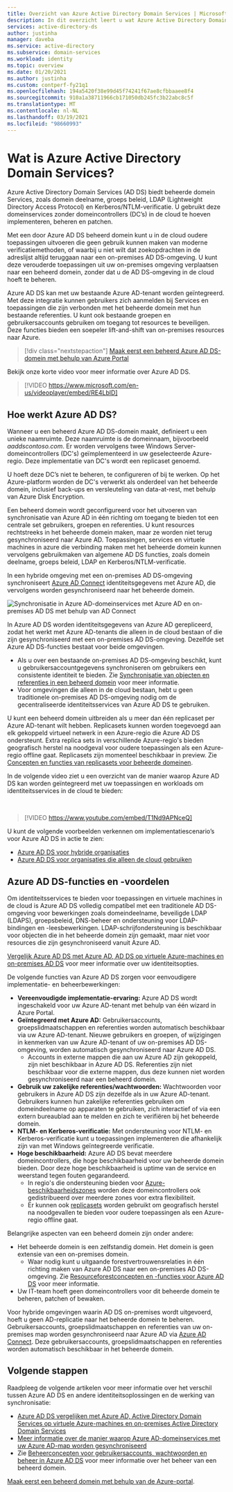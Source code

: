 ```yaml
---
title: Overzicht van Azure Active Directory Domain Services | Microsoft Docs
description: In dit overzicht leert u wat Azure Active Directory Domain Services biedt en hoe u dit in uw organisatie kunt gebruiken om identiteitsservices te bieden voor toepassingen en services in de cloud.
services: active-directory-ds
author: justinha
manager: daveba
ms.service: active-directory
ms.subservice: domain-services
ms.workload: identity
ms.topic: overview
ms.date: 01/20/2021
ms.author: justinha
ms.custom: contperf-fy21q1
ms.openlocfilehash: 194a5420f38e99d45f74241f67ae8cfbbaaee8f4
ms.sourcegitcommit: 910a1a38711966cb171050db245fc3b22abc8c5f
ms.translationtype: MT
ms.contentlocale: nl-NL
ms.lasthandoff: 03/19/2021
ms.locfileid: "98660993"
---
```

# <a name="what-is-azure-active-directory-domain-services"></a>Wat is Azure Active Directory Domain Services?

Azure Active Directory Domain Services (AD DS) biedt beheerde domein Services, zoals domein deelname, groeps beleid, LDAP (Lightweight Directory Access Protocol) en Kerberos/NTLM-verificatie. U gebruikt deze domeinservices zonder domeincontrollers (DC’s) in de cloud te hoeven implementeren, beheren en patchen.

Met een door Azure AD DS beheerd domein kunt u in de cloud oudere toepassingen uitvoeren die geen gebruik kunnen maken van moderne verificatiemethoden, of waarbij u niet wilt dat zoekopdrachten in de adreslijst altijd teruggaan naar een on-premises AD DS-omgeving. U kunt deze verouderde toepassingen uit uw on-premises omgeving verplaatsen naar een beheerd domein, zonder dat u de AD DS-omgeving in de cloud hoeft te beheren.

Azure AD DS kan met uw bestaande Azure AD-tenant worden geïntegreerd. Met deze integratie kunnen gebruikers zich aanmelden bij Services en toepassingen die zijn verbonden met het beheerde domein met hun bestaande referenties. U kunt ook bestaande groepen en gebruikersaccounts gebruiken om toegang tot resources te beveiligen. Deze functies bieden een soepeler lift-and-shift van on-premises resources naar Azure.

> [!div class="nextstepaction"]
> [Maak eerst een beheerd Azure AD DS-domein met behulp van Azure Portal][tutorial-create]

Bekijk onze korte video voor meer informatie over Azure AD DS.

> [!VIDEO https://www.microsoft.com/en-us/videoplayer/embed/RE4LblD]

## <a name="how-does-azure-ad-ds-work"></a>Hoe werkt Azure AD DS?

Wanneer u een beheerd Azure AD DS-domein maakt, definieert u een unieke naamruimte. Deze naamruimte is de domeinnaam, bijvoorbeeld *aaddscontoso.com*. Er worden vervolgens twee Windows Server-domeincontrollers (DC's) geïmplementeerd in uw geselecteerde Azure-regio. Deze implementatie van DC's wordt een replicaset genoemd.

U hoeft deze DC’s niet te beheren, te configureren of bij te werken. Op het Azure-platform worden de DC's verwerkt als onderdeel van het beheerde domein, inclusief back-ups en versleuteling van data-at-rest, met behulp van Azure Disk Encryption.

Een beheerd domein wordt geconfigureerd voor het uitvoeren van synchronisatie van Azure AD in één richting om toegang te bieden tot een centrale set gebruikers, groepen en referenties. U kunt resources rechtstreeks in het beheerde domein maken, maar ze worden niet terug gesynchroniseerd naar Azure AD. Toepassingen, services en virtuele machines in azure die verbinding maken met het beheerde domein kunnen vervolgens gebruikmaken van algemene AD DS functies, zoals domein deelname, groeps beleid, LDAP en Kerberos/NTLM-verificatie.

In een hybride omgeving met een on-premises AD DS-omgeving synchroniseert [Azure AD Connect][azure-ad-connect] identiteitsgegevens met Azure AD, die vervolgens worden gesynchroniseerd naar het beheerde domein.

![Synchronisatie in Azure AD-domeinservices met Azure AD en on-premises AD DS met behulp van AD Connect](./media/active-directory-domain-services-design-guide/sync-topology.png)

In Azure AD DS worden identiteitsgegevens van Azure AD gerepliceerd, zodat het werkt met Azure AD-tenants die alleen in de cloud bestaan of die zijn gesynchroniseerd met een on-premises AD DS-omgeving. Dezelfde set Azure AD DS-functies bestaat voor beide omgevingen.

* Als u over een bestaande on-premises AD DS-omgeving beschikt, kunt u gebruikersaccountgegevens synchroniseren om gebruikers een consistente identiteit te bieden. Zie [Synchronisatie van objecten en referenties in een beheerd domein][synchronization] voor meer informatie.
* Voor omgevingen die alleen in de cloud bestaan, hebt u geen traditionele on-premises AD DS-omgeving nodig om de gecentraliseerde identiteitsservices van Azure AD DS te gebruiken.

U kunt een beheerd domein uitbreiden als u meer dan één replicaset per Azure AD-tenant wilt hebben. Replicasets kunnen worden toegevoegd aan elk gekoppeld virtueel netwerk in een Azure-regio die Azure AD DS ondersteunt. Extra replica sets in verschillende Azure-regio's bieden geografisch herstel na noodgeval voor oudere toepassingen als een Azure-regio offline gaat. Replicasets zijn momenteel beschikbaar in preview. Zie [Concepten en functies van replicasets voor beheerde domeinen][concepts-replica-sets].

In de volgende video ziet u een overzicht van de manier waarop Azure AD DS kan worden geïntegreerd met uw toepassingen en workloads om identiteitsservices in de cloud te bieden:

<br />

>[!VIDEO https://www.youtube.com/embed/T1Nd9APNceQ]

U kunt de volgende voorbeelden verkennen om implementatiescenario’s voor Azure AD DS in actie te zien:

* [Azure AD DS voor hybride organisaties](scenarios.md#azure-ad-ds-for-hybrid-organizations)
* [Azure AD DS voor organisaties die alleen de cloud gebruiken](scenarios.md#azure-ad-ds-for-cloud-only-organizations)

## <a name="azure-ad-ds-features-and-benefits"></a>Azure AD DS-functies en -voordelen

Om identiteitsservices te bieden voor toepassingen en virtuele machines in de cloud is Azure AD DS volledig compatibel met een traditionele AD DS-omgeving voor bewerkingen zoals domeindeelname, beveiligde LDAP (LDAPS), groepsbeleid, DNS-beheer en ondersteuning voor LDAP-bindingen en -leesbewerkingen. LDAP-schrijfondersteuning is beschikbaar voor objecten die in het beheerde domein zijn gemaakt, maar niet voor resources die zijn gesynchroniseerd vanuit Azure AD.

[Vergelijk Azure AD DS met Azure AD, AD DS op virtuele Azure-machines en on-premises AD DS][compare] voor meer informatie over uw identiteitsopties.

De volgende functies van Azure AD DS zorgen voor eenvoudigere implementatie- en beheerbewerkingen:

* **Vereenvoudigde implementatie-ervaring:** Azure AD DS wordt ingeschakeld voor uw Azure AD-tenant met behulp van één wizard in Azure Portal.
* **Geïntegreerd met Azure AD:** Gebruikersaccounts, groepslidmaatschappen en referenties worden automatisch beschikbaar via uw Azure AD-tenant. Nieuwe gebruikers en groepen, of wijzigingen in kenmerken van uw Azure AD-tenant of uw on-premises AD DS-omgeving, worden automatisch gesynchroniseerd naar Azure AD DS.
    * Accounts in externe mappen die aan uw Azure AD zijn gekoppeld, zijn niet beschikbaar in Azure AD DS. Referenties zijn niet beschikbaar voor die externe mappen, dus deze kunnen niet worden gesynchroniseerd naar een beheerd domein.
* **Gebruik uw zakelijke referenties/wachtwoorden:** Wachtwoorden voor gebruikers in Azure AD DS zijn dezelfde als in uw Azure AD-tenant. Gebruikers kunnen hun zakelijke referenties gebruiken om domeindeelname op apparaten te gebruiken, zich interactief of via een extern bureaublad aan te melden en zich te verifiëren bij het beheerde domein.
* **NTLM- en Kerberos-verificatie:** Met ondersteuning voor NTLM- en Kerberos-verificatie kunt u toepassingen implementeren die afhankelijk zijn van met Windows geïntegreerde verificatie.
* **Hoge beschikbaarheid:** Azure AD DS bevat meerdere domeincontrollers, die hoge beschikbaarheid voor uw beheerde domein bieden. Door deze hoge beschikbaarheid is uptime van de service en weerstand tegen fouten gegarandeerd.
    * In regio's die ondersteuning bieden voor [Azure-beschikbaarheidszones][availability-zones] worden deze domeincontrollers ook gedistribueerd over meerdere zones voor extra flexibiliteit.
    * Er kunnen ook [replicasets][concepts-replica-sets] worden gebruikt om geografisch herstel na noodgevallen te bieden voor oudere toepassingen als een Azure-regio offline gaat.

Belangrijke aspecten van een beheerd domein zijn onder andere:

* Het beheerde domein is een zelfstandig domein. Het domein is geen extensie van een on-premises domein.
    * Waar nodig kunt u uitgaande forestvertrouwensrelaties in één richting maken van Azure AD DS naar een on-premises AD DS-omgeving. Zie [Resourceforestconcepten en -functies voor Azure AD DS][ forest-trusts] voor meer informatie.
* Uw IT-team hoeft geen domeincontrollers voor dit beheerde domein te beheren, patchen of bewaken.

Voor hybride omgevingen waarin AD DS on-premises wordt uitgevoerd, hoeft u geen AD-replicatie naar het beheerde domein te beheren. Gebruikersaccounts, groepslidmaatschappen en referenties van uw on-premises map worden gesynchroniseerd naar Azure AD via [Azure AD Connect][azure-ad-connect]. Deze gebruikersaccounts, groepslidmaatschappen en referenties worden automatisch beschikbaar in het beheerde domein.

## <a name="next-steps"></a>Volgende stappen

Raadpleeg de volgende artikelen voor meer informatie over het verschil tussen Azure AD DS en andere identiteitsoplossingen en de werking van synchronisatie:

* [Azure AD DS vergelijken met Azure AD, Active Directory Domain Services op virtuele Azure-machines en on-premises Active Directory Domain Services][compare]
* [Meer informatie over de manier waarop Azure AD-domeinservices met uw Azure AD-map worden gesynchroniseerd][synchronization]
* Zie [Beheerconcepten voor gebruikersaccounts, wachtwoorden en beheer in Azure AD DS][administration-concepts] voor meer informatie over het beheer van een beheerd domein.

[Maak eerst een beheerd domein met behulp van de Azure-portal][tutorial-create].

<!-- INTERNAL LINKS -->
[compare]: compare-identity-solutions.md
[synchronization]: synchronization.md
[tutorial-create]: tutorial-create-instance.md
[azure-ad-connect]: ../active-directory/hybrid/whatis-azure-ad-connect.md
[password-hash-sync]: ../active-directory/hybrid/how-to-connect-password-hash-synchronization.md
[availability-zones]: ../availability-zones/az-overview.md
[forest-trusts]: concepts-resource-forest.md
[administration-concepts]: administration-concepts.md
[synchronization]: synchronization.md
[concepts-replica-sets]: concepts-replica-sets.md
